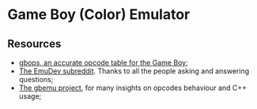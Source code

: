 # Game Boy (Color) Emulator

## Resources

- [gbops, an accurate opcode table for the Game Boy](https://izik1.github.io/gbops/index.html);
- [The EmuDev subreddit](https://www.reddit.com/r/EmuDev/). Thanks to all the people asking and answering questions;
- [The gbemu project](https://github.com/jgilchrist/gbemu/tree/master), for many insights on opcodes behaviour and C++ usage;


